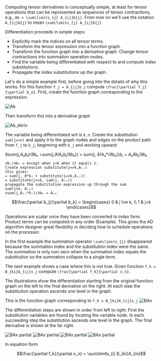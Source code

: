Computing tensor derivatives is conceptually simple, at least for tensor operations that can be represented as sequences of tensor contractions, e.g., ``Ab = \sum\limits_{j} A_{ij}b{j}``. From now on we'll use the notation ``A_{ij}b{j}`` to mean ``\sum\limits_{j} A_{ij}b{j}``

Differentiation proceeds in simple steps:

* Explicitly mark the indices on all tensor terms.
* Transform the tensor expression into a function graph.
* Transform the function graph into a derivative graph. Change tensor contractions into summation operation nodes.
* Find the variable being differentiated with respect to and compute index substitutions. 
* Propagate the index substitutions up the graph.

Let's do a simple example first, before going into the details of why this works. For this function ``f_j = A_{ij}b_j`` compute ``\frac{\partial f_j}{\partial b_n}``. First, create the function graph corresponding to the expression.

![Ab](illustrations/Ab/Ab_illustration.svg)

Then transform this into a derivative graph

![Ab_deriv](illustrations/Ab/Ab_illustrationD.svg)

The variable being differentiated wrt is ``b_n``. Create the substitution ``sub(j=>n)`` and apply it to the graph nodes and edges on the product path from ``f_j`` to ``b_j``, beginning with ``b_j`` and working upward:



∂sum(j,Aᵢⱼ*bⱼ)/∂bₖ =sum(j,∂(Aᵢⱼ*bⱼ/∂bₖ))
    = sum(j, ∂(Aᵢⱼ*/∂bₖ))*bⱼ + Aᵢⱼ*∂bⱼ/∂bₖ

    ∂bⱼ/∂bₖ = except when j=k when it equals 1. 
    Create expression substitute(j=>k,Aᵢⱼ)
    this gives:
    = sum(j, 0*bⱼ + substitute(j=>k,Aᵢⱼ))
    = substitute(j=>k, sum(j, Aᵢₖ))
    propagate the substitution expression up through the sum
    sum(j=k, Aᵢₖ)
    ∂sum(j,Aᵢⱼ*bⱼ)/∂bₖ = Aᵢₖ


```math
\frac{\partial b_j}{\partial b_k} = \begin{cases}
0  & j \ne k, \\
1 & j=k
\end{cases}
```

Operations are scalar once they have been converted to index form. Product terms can be computed in any order (Example). This gives the AD algorithm designer great flexibility in deciding how to schedule operations on the processor.


In the first example the summation operator ``\sum\limits_{j}`` disappeared because the summation index and the substitution index were the same. The summation is only non-zero when the summation index equals the substitution so the summation collapse to a single term. 

The next example shows a case where this is not true. Given function ``f_k = B_{ki}A_{ij}x_j`` compute ``\frac{\partial f_k}{\partial x_n}``.

The illustrations show the differentiation starting from the original function graph on the left to the final derivative on the right. At each step the substitution operation ascends one level in the graph.

This is the function graph corresponding to ``f_k = B_{ki}A_{ij}x_j`` ![BAx](illustrations/BAx/BAx_illustration.svg)

The differentiation steps are shown in order from left to right. First the substitution variables are found by locating the variable node. In each succeeding step the substitution ascends one level in the graph. The final derivative is shown at the far right.

![BAx partial](illustrations/BAx/BAx_partial_xj_step1D.svg)
![BAx partial](illustrations/BAx/BAx_partial_xj_step2D.svg)
![BAx partial](illustrations/BAx/BAx_partial_xj_step3D.svg)
![BAx partial](illustrations/BAx/BAx_partial_xj_step4D.svg)

In equation form
```math
\frac{\partial f_k}{\partial x_n} = \sum\limits_{i} B_{ki}A_{in}
```






